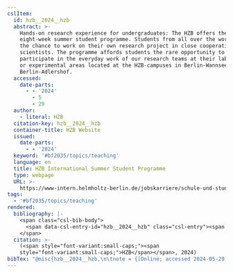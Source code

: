 ```yaml
---
cslItem:
  id: hzb__2024__hzb
  abstract: >-
    Hands-on research experience for undergraduates: The HZB offers the
    eight-week summer student programme. Students from all over the world get
    the chance to work on their own research project in close cooperation with
    scientists. The programme affords students the rare opportunity to
    participate in the everyday work of our research teams at their laboratories
    or experimental areas located at the HZB-campuses in Berlin-Wannsee or
    Berlin-Adlershof.
  accessed:
    date-parts:
      - - '2024'
        - 5
        - 29
  author:
    - literal: HZB
  citation-key: hzb__2024__hzb
  container-title: HZB Website
  issued:
    date-parts:
      - - '2024'
  keyword: '#bf2035/topics/teaching'
  language: en
  title: HZB International Summer Student Programme
  type: webpage
  URL: >-
    https://www-intern.helmholtz-berlin.de/jobskarriere/schule-und-studium/summer-schools/sommerstudierende_en.html
tags:
  - '#bf2035/topics/teaching'
rendered:
  bibliography: |-
    <span class="csl-bib-body">
      <span data-csl-entry-id="hzb__2024__hzb" class="csl-entry"><span class='author-bib'>HZB</span>. <span class='date-bib'>(2024)</span>. <span class='title'><b><i>HZB International Summer Student Programme</i></b></span>. HZB Website. <span class='URL'><a href='https://www-intern.helmholtz-berlin.de/jobskarriere/schule-und-studium/summer-schools/sommerstudierende_en.html'>LINK</a></span></span>
    </span>
  citation: >-
    (<span style="font-variant:small-caps;"><span
    style="font-variant:small-caps;">HZB</span></span>, 2024)
bibTex: "@misc{hzb__2024__hzb,\n\tnote = {[Online; accessed 2024-05-29]},\n\tauthor = {{HZB}},\n\tyear = {2024},\n\ttitle = {HZB {International} {Summer} {Student} {Programme}},\n\turl = {https://www-intern.helmholtz-berlin.de/jobskarriere/schule-und-studium/summer-schools/sommerstudierende_en.html},\n\thowpublished = {https://www-intern.helmholtz-berlin.de/jobskarriere/schule-und-studium/summer-schools/sommerstudierende\\textunderscore{}en.html},\n}\n\n"
---
```

